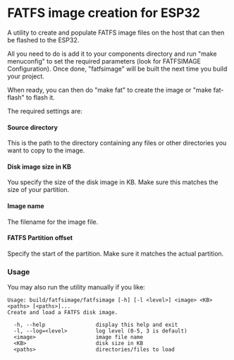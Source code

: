 # FATFS image creation for ESP32
A utility to create and populate FATFS image files on the host that can then
be flashed to the ESP32.

All you need to do is add it to your components directory and
run "make menuconfig" to set the required parameters (look for
FATFSIMAGE Configuration).  Once done, "fatfsimage" will be built
the next time you build your project.

When ready, you can then do "make fat" to create the image or
"make fat-flash" to flash it.

The required settings are:

#### Source directory
This is the path to the directory containing any files or other directories
you want to copy to the image.

#### Disk image size in KB
You specify the size of the disk image in KB.  Make sure this matches the
size of your partition.

#### Image name
The filename for the image file.

#### FATFS Partition offset
Specify the start of the partition.  Make sure it matches the actual
partition.

### Usage

You may also run the utility manually if you like:

```
Usage: build/fatfsimage/fatfsimage [-h] [-l <level>] <image> <KB> <paths> [<paths>]...
Create and load a FATFS disk image.

  -h, --help                display this help and exit
  -l, --log=<level>         log level (0-5, 3 is default)
  <image>                   image file name
  <KB>                      disk size in KB
  <paths>                   directories/files to load
```
